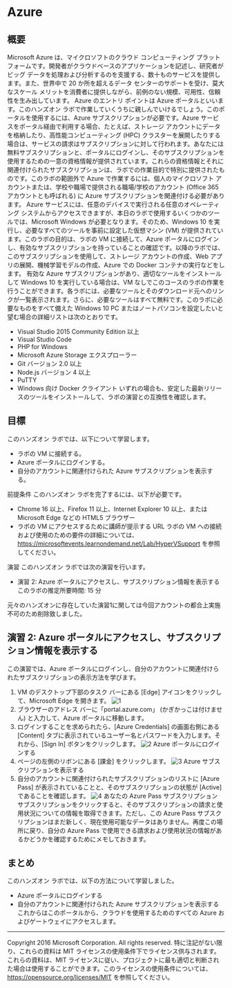 # Azure
## 概要

Microsoft Azure は、マイクロソフトのクラウド コンピューティング プラットフォームです。開発者がクラウドベースのアプリケーションを記述し、研究者がビッグ データを処理および分析するのを支援する、数十ものサービスを提供します。また、世界中で 20 か所を超えるデータ センターのサポートを受け、莫大なスケール メリットを消費者に提供しながら、前例のない規模、可用性、信頼性を生み出しています。
Azure のエントリ ポイントは Azure ポータルといいます。このハンズオン ラボで作業していくうちに親しんでいけるでしょう。このポータルを使用するには、Azure サブスクリプションが必要です。Azure サービスをポータル経由で利用する場合、たとえば、ストレージ アカウントにデータを格納したり、高性能コンピューティング (HPC) クラスターを展開したりする場合は、サービスの請求はサブスクリプションに対して行われます。あなたには無料サブスクリプションと、ポータルにログインし、そのサブスクリプションを使用するための一意の資格情報が提供されています。これらの資格情報とそれに関連付けられたサブスクリプションは、ラボでの作業目的で特別に提供されたものです。このラボの範囲外で Azure で作業するには、個人のマイクロソフト アカウントまたは、学校や職場で提供される職場/学校のアカウント (Office 365 アカウントとも呼ばれる) に Azure サブスクリプションを関連付ける必要があります。
Azure サービスには、任意のデバイスで実行される任意のオペレーティング システムからアクセスできますが、本日のラボで使用するいくつかのツールでは、Microsoft Windows が必要となります。そのため、Windows 10 を実行し、必要なすべてのツールを事前に設定した仮想マシン (VM) が提供されています。このラボの目的は、ラボの VM に接続して、Azure ポータルにログインし、有効なサブスクリプションを持っていることの確認です。以降のラボでは、このサブスクリプションを使用して、ストレージ アカウントの作成、Web アプリの展開、機械学習モデルの作成、Azure での Docker コンテナの実行などをします。
有効な Azure サブスクリプションがあり、適切なツールをインストールして Windows 10 を実行している場合は、VM なしでこのコースのラボの作業を行うことができます。各ラボには、必要なツールとそのダウンロード元へのリンクが一覧表示されます。さらに、必要なツールはすべて無料です。このラボに必要なものをすべて備えた Windows 10 PC またはノートパソコンを設定したいと望む場合の詳細リストは次のとおりです。
+ Visual Studio 2015 Community Edition 以上
+	Visual Studio Code
+	PHP for Windows
+	Microsoft Azure Storage エクスプローラー
+	Git バージョン 2.0 以上
+	Node.js バージョン 4 以上
+	PuTTY
+	Windows 向け Docker クライアント
いずれの場合も、安定した最新リリースのツールをインストールして、ラボの演習との互換性を確認します。
## 目標
このハンズオン ラボでは、以下について学習します。
+	ラボの VM に接続する。
+	Azure ポータルにログインする。
+	自分のアカウントに関連付けられた Azure サブスクリプションを表示する。

前提条件
このハンズオン ラボを完了するには、以下が必要です。
+	Chrome 16 以上、Firefox 11 以上、Internet Explorer 10 以上、または Microsoft Edge などの HTML5 ブラウザー
+	ラボの VM にアクセスするために講師が提示する URL
ラボの VM への接続および使用のための要件の詳細については、https://microsoftevents.learnondemand.net/Lab/HyperVSupport を参照してください。

演習
このハンズオン ラボでは次の演習を行います。
+	演習 2:  Azure ポータルにアクセスし、サブスクリプション情報を表示する
このラボの推定所要時間: 15 分

元々のハンズオンに存在していた演習1に関しては今回アカウントの都合上実施不可のため削除致しました。

## 演習 2: Azure ポータルにアクセスし、サブスクリプション情報を表示する
この演習では、Azure ポータルにログインし、自分のアカウントに関連付けられたサブスクリプションの表示方法を学びます。
1. VM のデスクトップ下部のタスク バーにある [Edge] アイコンをクリックして、Microsoft Edge を開きます。
![1]()
2. ブラウザーのアドレス バーに「portal.azure.com」 (かぎかっこは付けません) と入力して、Azure ポータルに移動します。
3. ログインすることを求められたら、[Azure Credentials] の画面右側にある [Content] タブに表示されているユーザー名とパスワードを入力します。それから、[Sign In] ボタンをクリックします。
![2]()
Azure ポータルにログインする
4. ページの左側のリボンにある [課金] をクリックします。
![3]()
Azure サブスクリプションを表示する
5. 自分のアカウントに関連付けられたサブスクリプションのリストに [Azure Pass] が表示されていることと、そのサブスクリプションの状態が [Active] であることを確認します。
![4]()
あなたの Azure Pass サブスクリプション
サブスクリプションをクリックすると、そのサブスクリプションの請求と使用状況についての情報を取得できます。ただし、この Azure Pass サブスクリプションはまだ新しく、現在使用可能なデータはありません。再度この場所に戻り、自分の Azure Pass で使用できる請求および使用状況の情報があるかどうかを確認するためにメモしておきます。

## まとめ
このハンズオン ラボでは、以下の方法について学習しました。
+ Azure ポータルにログインする
+ 自分のアカウントに関連付けられた Azure サブスクリプションを表示する
これからはこのポータルから、クラウドを使用するためのすべての Azure およびゲートウェイにアクセスします。

__________________
Copyright 2016 Microsoft Corporation. All rights reserved. 特に注記がない限り、これらの資料は MIT ライセンスの使用条件下でライセンス供与されます。これらの資料は、MIT ライセンスに従い、プロジェクトに最も適切と判断された場合は使用することができます。このライセンスの使用条件については、https://opensource.org/licenses/MIT を参照してください。
